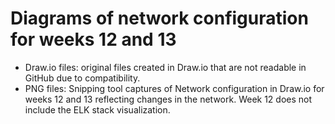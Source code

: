 # Diagrams of network configuration for weeks 12 and 13

- Draw.io files: original files created in Draw.io that are not readable in GitHub due to compatibility.
- PNG files: Snipping tool captures of Network configuration in Draw.io for weeks 12 and 13 reflecting changes in the network. Week 12 does not include the ELK stack visualization.

